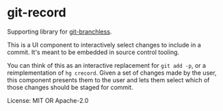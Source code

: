 # git-record

Supporting library for
[git-branchless](https://github.com/arxanas/git-branchless).

This is a UI component to interactively select changes to include in a
commit. It's meant to be embedded in source control tooling.

You can think of this as an interactive replacement for `git add -p`, or a
reimplementation of `hg crecord`. Given a set of changes made by the user,
this component presents them to the user and lets them select which of those
changes should be staged for commit.

License: MIT OR Apache-2.0

